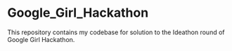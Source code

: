 # Google_Girl_Hackathon
This repository contains my codebase for solution to the Ideathon round of Google Girl Hackathon.

